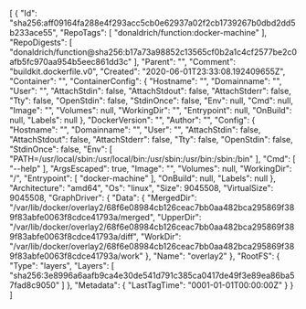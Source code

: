 [
  {
    "Id": "sha256:aff09164fa288e4f293acc5cb0e62937a02f2cb1739267b0dbd2dd5b233ace55",
    "RepoTags": [
      "donaldrich/function:docker-machine"
    ],
    "RepoDigests": [
      "donaldrich/function@sha256:b17a73a98852c13565cf0b2a1c4cf2577be2c0afb5fc970aa954b5eec861dd3c"
    ],
    "Parent": "",
    "Comment": "buildkit.dockerfile.v0",
    "Created": "2020-06-01T23:33:08.192409655Z",
    "Container": "",
    "ContainerConfig": {
      "Hostname": "",
      "Domainname": "",
      "User": "",
      "AttachStdin": false,
      "AttachStdout": false,
      "AttachStderr": false,
      "Tty": false,
      "OpenStdin": false,
      "StdinOnce": false,
      "Env": null,
      "Cmd": null,
      "Image": "",
      "Volumes": null,
      "WorkingDir": "",
      "Entrypoint": null,
      "OnBuild": null,
      "Labels": null
    },
    "DockerVersion": "",
    "Author": "",
    "Config": {
      "Hostname": "",
      "Domainname": "",
      "User": "",
      "AttachStdin": false,
      "AttachStdout": false,
      "AttachStderr": false,
      "Tty": false,
      "OpenStdin": false,
      "StdinOnce": false,
      "Env": [
        "PATH=/usr/local/sbin:/usr/local/bin:/usr/sbin:/usr/bin:/sbin:/bin"
      ],
      "Cmd": [
        "--help"
      ],
      "ArgsEscaped": true,
      "Image": "",
      "Volumes": null,
      "WorkingDir": "/",
      "Entrypoint": [
        "docker-machine"
      ],
      "OnBuild": null,
      "Labels": null
    },
    "Architecture": "amd64",
    "Os": "linux",
    "Size": 9045508,
    "VirtualSize": 9045508,
    "GraphDriver": {
      "Data": {
        "MergedDir": "/var/lib/docker/overlay2/68f6e08984cb126ceac7bb0aa482bca295869f389f83abfe0063f8cdce41793a/merged",
        "UpperDir": "/var/lib/docker/overlay2/68f6e08984cb126ceac7bb0aa482bca295869f389f83abfe0063f8cdce41793a/diff",
        "WorkDir": "/var/lib/docker/overlay2/68f6e08984cb126ceac7bb0aa482bca295869f389f83abfe0063f8cdce41793a/work"
      },
      "Name": "overlay2"
    },
    "RootFS": {
      "Type": "layers",
      "Layers": [
        "sha256:3e8996a6aafb9ca4e30de541d791c385ca0417de49f3e89ea86ba57fad8c9050"
      ]
    },
    "Metadata": {
      "LastTagTime": "0001-01-01T00:00:00Z"
    }
  }
]
